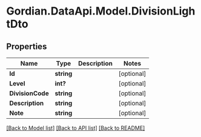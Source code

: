 # Gordian.DataApi.Model.DivisionLightDto
## Properties

Name | Type | Description | Notes
------------ | ------------- | ------------- | -------------
**Id** | **string** |  | [optional] 
**Level** | **int?** |  | [optional] 
**DivisionCode** | **string** |  | [optional] 
**Description** | **string** |  | [optional] 
**Note** | **string** |  | [optional] 

[[Back to Model list]](../README.md#documentation-for-models) [[Back to API list]](../README.md#documentation-for-api-endpoints) [[Back to README]](../README.md)

